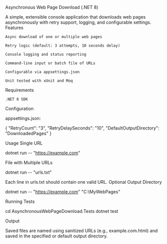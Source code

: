 Asynchronous Web Page Download (.NET 8)

A simple, extensible console application that downloads web pages asynchronously with retry support, logging, and configurable settings.
Features

    Async download of one or multiple web pages

    Retry logic (default: 3 attempts, 10 seconds delay)

    Console logging and status reporting

    Command-line input or batch file of URLs

    Configurable via appsettings.json

    Unit tested with xUnit and Moq

Requirements

    .NET 8 SDK

Configuration

appsettings.json:

{
  "RetryCount": "3",
  "RetryDelaySeconds": "10",
  "DefaultOutputDirectory": "DownloadedPages"
}

Usage
Single URL

dotnet run -- "https://example.com"

File with Multiple URLs

dotnet run -- "urls.txt"

Each line in urls.txt should contain one valid URL.
Optional Output Directory

dotnet run -- "https://example.com" "C:\\MyWebPages"

Running Tests

cd AsynchronousWebPageDownload.Tests
dotnet test

Output

Saved files are named using sanitized URLs (e.g., example.com.html) and saved in the specified or default output directory.
